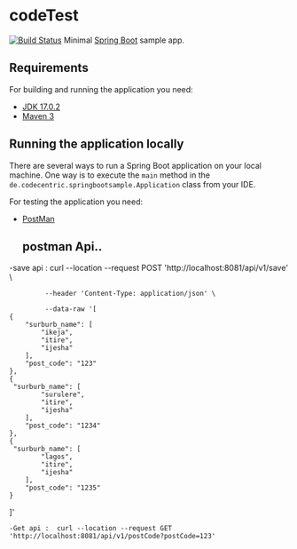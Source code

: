 # codeTest
[![Build Status](https://travis-ci.org/codecentric/springboot-sample-app.svg?branch=master)](https://travis-ci.org/codecentric/springboot-sample-app)
Minimal [Spring Boot](http://projects.spring.io/spring-boot/) sample app.

## Requirements

For building and running the application you need:

- [JDK 17.0.2](http://www.oracle.com/technetwork/java/javase/downloads/jdk8-downloads-2133151.html)
- [Maven 3](https://maven.apache.org)

## Running the application locally

There are several ways to run a Spring Boot application on your local machine. One way is to execute the `main` method in the `de.codecentric.springbootsample.Application` class from your IDE.

For testing the application you need:


- [PostMan](http://www.postman.com)

  ## postman Api..
  
 -save api : curl --location --request POST 'http://localhost:8081/api/v1/save' \
 
             --header 'Content-Type: application/json' \
             
             --data-raw '[
    {
        "surburb_name": [
            "ikeja",
            "itire",
            "ijesha"
        ],
        "post_code": "123"
    },
    {
     "surburb_name": [
            "surulere",
            "itire",
            "ijesha"
        ],
        "post_code": "1234"
    },
    {
     "surburb_name": [
            "lagos",
            "itire",
            "ijesha"
        ],
        "post_code": "1235"
    }
]'

    -Get api :  curl --location --request GET 'http://localhost:8081/api/v1/postCode?postCode=123'
